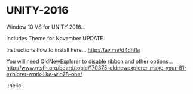 # UNITY-2016

Window 10 VS for UNITY 2016...

Includes Theme for November UPDATE.

Instructions how to install here...
http://fav.me/d4chfla

You will need OldNewExplorer to disable ribbon and other options...
http://www.msfn.org/board/topic/170375-oldnewexplorer-make-your-81-explorer-work-like-win78-one/

.:neiio:.

